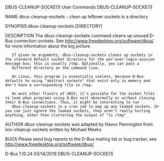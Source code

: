 DBUS-CLEANUP-SOCKE(1)                                                                           User Commands                                                                           DBUS-CLEANUP-SOCKE(1)



NAME
       dbus-cleanup-sockets - clean up leftover sockets in a directory

SYNOPSIS
       dbus-cleanup-sockets [DIRECTORY]


DESCRIPTION
       The dbus-cleanup-sockets command cleans up unused D-Bus connection sockets. See http://www.freedesktop.org/software/dbus/ for more information about the big picture.

       If given no arguments, dbus-cleanup-sockets cleans up sockets in the standard default socket directory for the per-user-login-session message bus; this is usually /tmp. Optionally, you can pass a
       different directory on the command line.

       On Linux, this program is essentially useless, because D-Bus defaults to using "abstract sockets" that exist only in memory and don't have a corresponding file in /tmp.

       On most other flavors of UNIX, it's possible for the socket files to leak when programs using D-Bus exit abnormally or without closing their D-Bus connections. Thus, it might be interesting to run
       dbus-cleanup-sockets in a cron job to mop up any leaked sockets. Or you can just ignore the leaked sockets, they aren't really hurting anything, other than cluttering the output of "ls /tmp"

AUTHOR
       dbus-cleanup-sockets was adapted by Havoc Pennington from linc-cleanup-sockets written by Michael Meeks.

BUGS
       Please send bug reports to the D-Bus mailing list or bug tracker, see http://www.freedesktop.org/software/dbus/



D-Bus 1.10.24                                                                                     03/14/2019                                                                            DBUS-CLEANUP-SOCKE(1)
